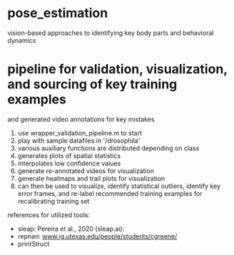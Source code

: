# pose_estimation
vision-based approaches to identifying key body parts and behavioral dynamics

# pipeline for validation, visualization, and sourcing of key training examples
and generated video annotations for key mistakes
1. use wrapper_validation_pipeline.m to start
2. play with sample datafiles in '/drosophila'
3. various auxiliary functions are distributed depending on class
4. generates plots of spatial statistics
5. interpolates low confidence values
6. generate re-annotated videos for visualization
7. generate heatmaps and trail plots for visualization
8. can then be used to visualize, identify statistical outliers, identify key error frames, and re-label recommended training examples for recalibrating training set

references for utilized tools:
- sleap: Pereira et al., 2020 (sleap.ai):
- repnan: www.ig.utexas.edu/people/students/cgreene/
- printStruct
